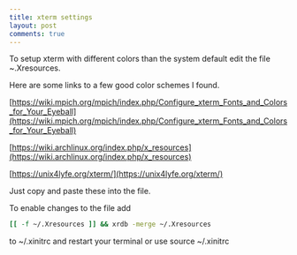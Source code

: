 ```yaml
---
title: xterm settings
layout: post
comments: true
---
```


To setup xterm with different colors than the system default edit the file ~.Xresources.

Here are some links to a few good color schemes I found.

[https://wiki.mpich.org/mpich/index.php/Configure_xterm_Fonts_and_Colors_for_Your_Eyeball](https://wiki.mpich.org/mpich/index.php/Configure_xterm_Fonts_and_Colors_for_Your_Eyeball)

[https://wiki.archlinux.org/index.php/x_resources](https://wiki.archlinux.org/index.php/x_resources)

[https://unix4lyfe.org/xterm/](https://unix4lyfe.org/xterm/)

Just copy and paste these into the file.

To enable changes to the file add

~~~ bash
[[ -f ~/.Xresources ]] && xrdb -merge ~/.Xresources
~~~

to ~/.xinitrc and restart your terminal or use source ~/.xinitrc
